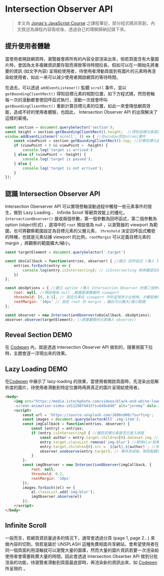 # Intersection Observer API

> 本文為 [Jonas's JavaScript Course](https://www.udemy.com/course/the-complete-javascript-course/) 之課程筆記，部分程式碼非原創，內文敘述為課程內容吸收後，透過自己的理解歸納記錄下來。

## 提升使用者體驗
當使用者開啟網頁時，瀏覽器會將所有的內容全部渲染出來，倘若頁面含有大量圖片時，會因為太多複雜資訊要存取而導致等待時間拉長，假如可以在一開始先將重要的資訊 (如文字內容) 呈現給使用者，待使用者滑動頁面到有圖片的元素時再渲染給使用者，如此一來可以減少使用者開啟網頁的等待時間。  

在過去，可以透過 `addEventListener()` 監聽 `scroll` 事件，並以 `getBoundingClientRect()` 得知目標元素的相對位置，如下方程式碼，然而卷軸每一次的滾動都會使回呼函式執行，滾動一次就會呼叫 `getBoundingClientRect()` 重新計算目標元素的位置，如此一來會降低網頁效能，造成不好的使用者體驗，也因此， Intersection Observer API 的出現解決了這樣的窘境。

``` js
const section = document.querySelector('section');
const height = section.getBoundingClientRect().height;  //得知目標元素高度
window.addEventListener('scroll', () => { //在window添加scrool事件
    const viewPoint = section.getBoundingClientRect().top; //計算目標元素的相對位置
    if (viewPoint < 0 && viewPoint > -height) { 
        console.log('target is arrived')
    } else if (viewPoint < -height) {
        console.log('target is passed');
    } else {
        console.log('target is not arrived');
    }
});
```

## 認識 Intersection Observer API 
Intersection Oberserver API 可以實現卷軸滾動過程中觸發一些元素事件的發生，做到 Lazy Loading 、 Infinite Scroll 等網頁效能上的優化， `IntersectionObserver()` 接收兩個參數，第一個參數為回呼函式，第二個參數為 option (object形式) ，選項中的 `root` 預設值為 null ，以瀏覽器的 viewport 為範圍，也可將觀察範圍設定為目標元素的父層元素， `threshold` 決定回呼函式觸發的時機，也就是元素佔據 viewport 的比例，`rootMargin` 可以定義目標元素的 margin ，將觀察的範圍擴大/縮小。

``` js
const targetElement = document.querySelector('.target')

const obsCallback = function(entries, observer) { //建立 回呼函式 (傳入 Intersection Observer 的第一個參數)
    entries.forEach(entry => {
        console.log(entry.isIntersecting); // isIntersecting 用來確認目標元素是否已經進入 viewport ，並回傳 true/false
    })
};

const obsOptions = { //建立 option (傳入 Intersection Observer 的第二個參數)
    root: null, //預設值為 null ,範圍是瀏覽器的 viewport
    threshold: [0, 0.5], // 設定元素在 viewport 中的呈現多少比例時，才觸發事件(0.5 為 50% ，可以是 array 也可以是單一數值)
    rootMargin: '10px' // 設定 root 的 margin ，藉此可以擴大/縮小範圍
};

const observer = new IntersectionObserver(obsCallback, obsOptions);
observer.observe(targetElement); //將要觀察的元素傳入 observe()
```

## Reveal Section DEMO
在 [Codepen](https://codepen.io/rickchiu/pen/gOwOrJN) 內，就是透過 Intersection Observer API 做到的，隨著視窗下拉時，主題會逐一浮現出來的效果。

## Lazy Loading DEMO

在[Codepen](https://codepen.io/rickchiu/pen/BaLaJPr) 中展示了 lazy-loading 的效果，當使用者開啟頁面時，先渲染出低解析度的圖片，待使用者滑動到特定位置時再將真正的圖片呈現給使用者。

``` html
<body>
    <img src="https://media.istockphoto.com/videos/black-and-white-loading-indicator-on-dark-background
    -screen-animation-video-id1129874433?s=640x640" alt="jeremy" data-img="jeremy">
    <script>
        const url = 'https://source.unsplash.com/1600x900/?surfing';
        const images = document.querySelectorAll('.img-item');
        const imgCallback = function(entries, observer) {
            const [entry] = entries;
            if (entry.isIntersecting) { //確認目標元素是否已進入視窗
                const author = entry.target.children[0].dataset.img // 存取html data attriute的資料
                entry.target.classList.remove('img-blur') //移除blur效果
                entry.target.children[0].src = `${url},${author}`; //將真正的圖片網址傳入目標元素的src attribute
                observer.unobserve(entry.target); // 事件完成後，移除監聽事件
            }
        };
        const imgObserver = new IntersectionObserver(imgCallback, {
            root: null,
            threshold: 0.2,
            rootMargin: '10px'
        });
        images.forEach((el) => {
            el.classList.add('img-blur');
            imgObserver.observe(el)
        });
    </script>
</body>
```
## Infinite Scroll
一般而言，若網頁資訊量過多的情況下，通常會透過分頁 (page 1, page 2...) 來做內容的切割，倘若是屬於 UNSPLASH 這種免費相面共享網站，會希望使用者在同一個頁面利用滾輪就可以瀏覽大量的圖庫，然而大量的圖片資訊若要一次渲染給使用者會需要耗費大量的時間，因此會透過 Intersection Obserber API 做到分批渲染的功能，待瀏覽者滑動到頁面最底部時，再渲染新的資訊出來，如 [Codepen](https://codepen.io/rickchiu/pen/XWjJLEz)所呈現的 。
